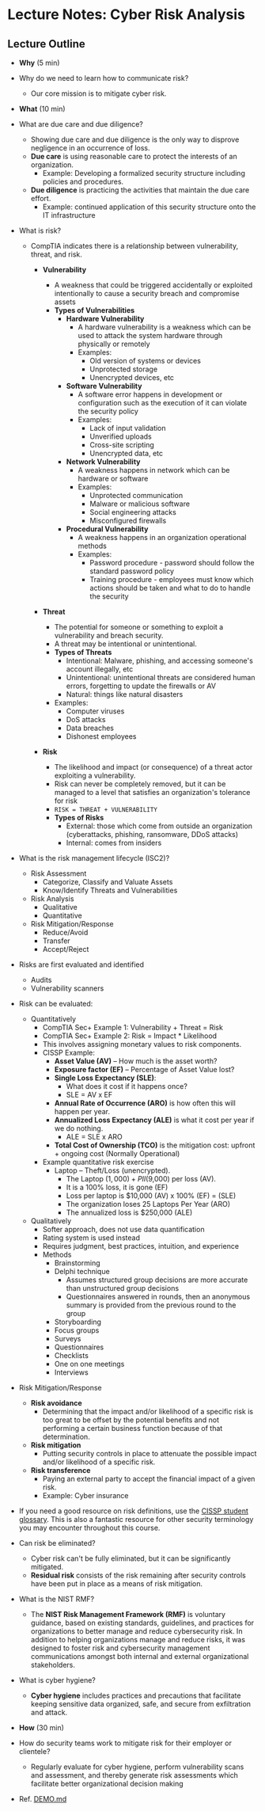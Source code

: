 # Lecture Notes: Cyber Risk Analysis

## Lecture Outline

- **Why** (5 min)
- Why do we need to learn how to communicate risk?
  - Our core mission is to mitigate cyber risk.

- **What** (10 min)
- What are due care and due diligence?
  - Showing due care and due diligence is the only way to disprove negligence in an occurrence of loss.
  - **Due care** is using reasonable care to protect the interests of an organization.
    - Example: Developing a formalized security structure including policies and procedures.
  - **Due diligence** is practicing the activities that maintain the due care effort.
    - Example: continued application of this security structure onto the IT infrastructure
- What is risk?
  - CompTIA indicates there is a relationship between vulnerability, threat, and risk.
    - **Vulnerability**
      - A weakness that could be triggered accidentally or exploited intentionally to cause a security breach and compromise assets
      - **Types of Vulnerabilities**
        - **Hardware Vulnerability**
          - A hardware vulnerability is a weakness which can be used to attack the system hardware through physically or remotely
          - Examples:
            - Old version of systems or devices
            - Unprotected storage
            - Unencrypted devices, etc
        - **Software Vulnerability**
          - A software error happens in development or configuration such as the execution of it can violate the security policy
          - Examples:
            - Lack of input validation
            - Unverified uploads
            - Cross-site scripting
            - Unencrypted data, etc
        - **Network Vulnerability**
          - A weakness happens in network which can be hardware or software
          - Examples:
            - Unprotected communication
            - Malware or malicious software
            - Social engineering attacks
            - Misconfigured firewalls
        - **Procedural Vulnerability**
          - A weakness happens in an organization operational methods
          - Examples:
            - Password procedure - password should follow the standard password policy
            - Training procedure - employees must know which actions should be taken and what to do to handle the security

    - **Threat**
      - The potential for someone or something to exploit a vulnerability and breach security.
      - A threat may be intentional or unintentional.
      - **Types of Threats**
        - Intentional: Malware, phishing, and accessing someone's account illegally, etc
        - Unintentional: unintentional threats are considered human errors, forgetting to update the firewalls or AV
        - Natural: things like natural disasters
      - Examples:
        - Computer viruses
        - DoS attacks
        - Data breaches
        - Dishonest employees

    - **Risk**
      - The likelihood and impact (or consequence) of a threat actor exploiting a vulnerability.
      - Risk can never be completely removed, but it can be managed to a level that satisfies an organization's tolerance for risk
      - `RISK = THREAT + VULNERABILITY`
      - **Types of Risks**
        - External: those which come from outside an organization (cyberattacks, phishing, ransomware, DDoS attacks)
        - Internal: comes from insiders

- What is the risk management lifecycle (ISC2)?
  - Risk Assessment
    - Categorize, Classify and Valuate Assets
    - Know/Identify Threats and Vulnerabilities
  - Risk Analysis
    - Qualitative
    - Quantitative
  - Risk Mitigation/Response
    - Reduce/Avoid
    - Transfer
    - Accept/Reject

- Risks are first evaluated and identified
  - Audits
  - Vulnerability scanners

- Risk can be evaluated:
  - Quantitatively
    - CompTIA Sec+ Example 1: Vulnerability + Threat = Risk
    - CompTIA Sec+ Example 2: Risk = Impact * Likelihood
    - This involves assigning monetary values to risk components.
    - CISSP Example:
      - **Asset Value (AV)** – How much is the asset worth?
      - **Exposure factor (EF)** – Percentage of Asset Value lost?
      - **Single Loss Expectancy (SLE)**:
        - What does it cost if it happens once?
        - SLE = AV x EF
      - **Annual Rate of Occurrence (ARO)** is how often this will happen per year.
      - **Annualized Loss Expectancy (ALE)** is what it cost per year if we do nothing.
        - ALE = SLE x ARO
      - **Total Cost of Ownership (TCO)** is the mitigation cost: upfront + ongoing cost (Normally Operational)
    - Example quantitative risk exercise
      - Laptop – Theft/Loss (unencrypted).
        - The Laptop ($1,000) + PII ($9,000) per loss (AV).
        - It is a 100% loss, it is gone (EF)
        - Loss per laptop is $10,000 (AV) x 100% (EF) = (SLE)
        - The organization loses 25 Laptops Per Year (ARO)
        - The annualized loss is $250,000 (ALE)
  - Qualitatively
    - Softer approach, does not use data quantification
    - Rating system is used instead
    - Requires judgment, best practices, intuition, and experience
    - Methods
      - Brainstorming
      - Delphi technique
        - Assumes structured group decisions are more accurate than unstructured group decisions
        - Questionnaires answered in rounds, then an anonymous summary is provided from the previous round to the group
      - Storyboarding
      - Focus groups
      - Surveys
      - Questionnaires
      - Checklists
      - One on one meetings
      - Interviews
- Risk Mitigation/Response
  - **Risk avoidance**
    - Determining that the impact and/or likelihood of a specific risk is too great to be offset by the potential benefits and not performing a certain business function because of that determination.
  - **Risk mitigation**
    - Putting security controls in place to attenuate the possible impact and/or likelihood of a specific risk.
  - **Risk transference**
    - Paying an external party to accept the financial impact of a given risk.
    - Example: Cyber insurance

- If you need a good resource on risk definitions, use the [CISSP student glossary](https://www.isc2.org/Certifications/CISSP/CISSP-Student-Glossary). This is also a fantastic resource for other security terminology you may encounter throughout this course.

- Can risk be eliminated?
  - Cyber risk can't be fully eliminated, but it can be significantly mitigated.
  - **Residual risk** consists of the risk remaining after security controls have been put in place as a means of risk mitigation.

- What is the NIST RMF?
  - The **NIST Risk Management Framework (RMF)** is voluntary guidance, based on existing standards, guidelines, and practices for organizations to better manage and reduce cybersecurity risk. In addition to helping organizations manage and reduce risks, it was designed to foster risk and cybersecurity management communications amongst both internal and external organizational stakeholders.

- What is cyber hygiene?
  - **Cyber hygiene** includes practices and precautions that facilitate keeping sensitive data organized, safe, and secure from exfiltration and attack.

- **How** (30 min)
- How do security teams work to mitigate risk for their employer or clientele?
  - Regularly evaluate for cyber hygiene, perform vulnerability scans and assessment, and thereby generate risk assessments which facilitate better organizational decision making

- Ref. [DEMO.md](DEMO.md)
